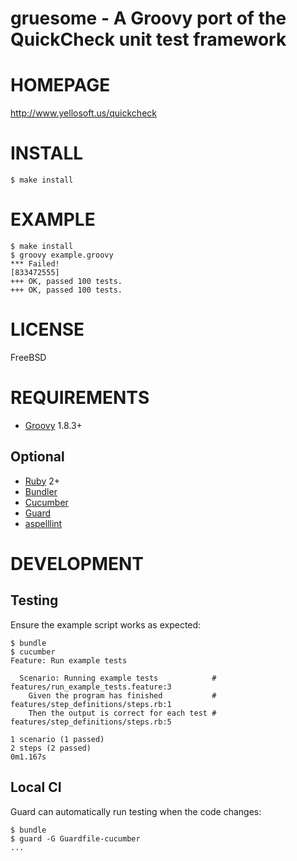 # gruesome - A Groovy port of the QuickCheck unit test framework

# HOMEPAGE

http://www.yellosoft.us/quickcheck

# INSTALL

    $ make install

# EXAMPLE

    $ make install
    $ groovy example.groovy
    *** Failed!
    [833472555]
    +++ OK, passed 100 tests.
    +++ OK, passed 100 tests.

# LICENSE

FreeBSD

# REQUIREMENTS

* [Groovy](http://groovy.codehaus.org/) 1.8.3+

## Optional

* [Ruby](https://www.ruby-lang.org/) 2+
* [Bundler](http://bundler.io/)
* [Cucumber](http://cukes.info/)
* [Guard](http://guardgem.org/)
* [aspelllint](https://github.com/mcandre/aspelllint)

# DEVELOPMENT

## Testing

Ensure the example script works as expected:

    $ bundle
    $ cucumber
    Feature: Run example tests

      Scenario: Running example tests            # features/run_example_tests.feature:3
        Given the program has finished           # features/step_definitions/steps.rb:1
        Then the output is correct for each test # features/step_definitions/steps.rb:5

    1 scenario (1 passed)
    2 steps (2 passed)
    0m1.167s

## Local CI

Guard can automatically run testing when the code changes:

    $ bundle
    $ guard -G Guardfile-cucumber
    ...
